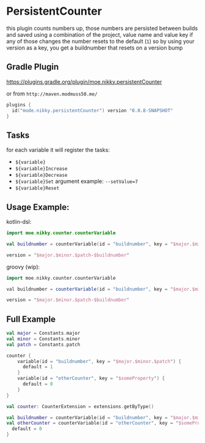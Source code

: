 # PersistentCounter

this plugin counts numbers up, those numbers are persisted between builds
and saved using a combination of the project, value name and value key
if any of those changes the number resets to the default (`1`)
so by using your version as a key, you get a buildnumber that resets on a version bump

## Gradle Plugin

https://plugins.gradle.org/plugin/moe.nikky.persistentCounter

or from `http://maven.modmuss50.me/`
```kotlin
plugins {
  id("mode.nikky.persistentCounter") version "0.0.8-SNAPSHOT"
}
```

## Tasks

for each variable it will register the tasks:

- `${variable}`
- `${variable}Increase`
- `${variable}Decrease`
- `${variable}Set` argument example: `--setValue=7`
- `${variable}Reset`

## Usage Example:

kotlin-dsl:
```kotlin
import moe.nikky.counter.counterVariable

val buildnumber = counterVariable(id = "buildnumber", key = "$major.$minor.$patch")

version = "$major.$minor.$patch-$buildnumber"
```

groovy (wip): 
```groovy
import moe.nikky.counter.counterVariable

val buildnumber = counterVariable(id = "buildnumber", key = "$major.$minor.$patch")

version = "$major.$minor.$patch-$buildnumber"
```

## Full Example

```kotlin
val major = Constants.major
val minor = Constants.minor
val patch = Constants.patch

counter {
    variable(id = "buildnumber", key = "$major.$minor.$patch") {
      default = 1
    }
    variable(id = "otherCounter", key = "$someProperty") {
      default = 0
    }
}

val counter: CounterExtension = extensions.getByType()

val buildnumber = counterVariable(id = "buildnumber", key = "$major.$minor.$patch")
val otherCounter = counterVariable(id = "otherCounter", key = "$someProperty") {
  default = 0
}
```